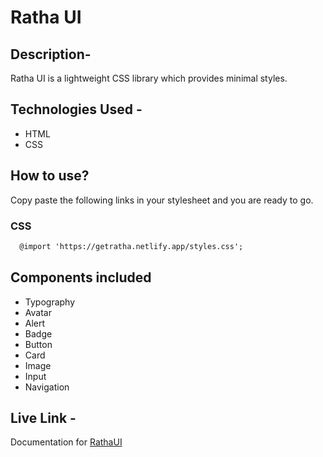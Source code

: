 
# Ratha UI

## Description-

Ratha UI is a lightweight CSS library which provides minimal styles.

## Technologies Used -

- HTML
- CSS

## How to use?

Copy paste the following links in your stylesheet and you are ready to go.

### CSS

```html
  @import 'https://getratha.netlify.app/styles.css';
```


## Components included

- Typography
- Avatar
- Alert
- Badge
- Button
- Card
- Image
- Input
- Navigation

## Live Link -

Documentation for [RathaUI](https://getratha.netlify.app/index.html)

